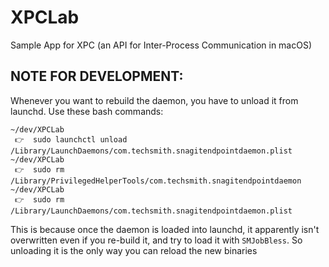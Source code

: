 # XPCLab
Sample App for XPC (an API for Inter-Process Communication in macOS)


## NOTE FOR DEVELOPMENT:

Whenever you want to rebuild the daemon, you have to unload it from launchd.  Use these bash commands:

```
~/dev/XPCLab
 👉  sudo launchctl unload /Library/LaunchDaemons/com.techsmith.snagitendpointdaemon.plist
~/dev/XPCLab
 👉  sudo rm /Library/PrivilegedHelperTools/com.techsmith.snagitendpointdaemon            
~/dev/XPCLab
 👉  sudo rm /Library/LaunchDaemons/com.techsmith.snagitendpointdaemon.plist         
 ```

This is because once the daemon is loaded into launchd, it apparently isn't overwritten even if you re-build it, and try to load it with `SMJobBless`.  So unloading it is the only way you can reload the new binaries

 
